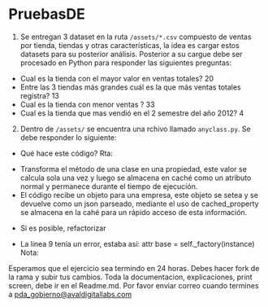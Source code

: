 # PruebasDE

1. Se entregan 3 dataset en la ruta `/assets/*.csv` compuesto de ventas por tienda, tiendas y otras características, la idea es cargar estos datasets para su posterior análisis. Posterior a su cargue debe ser procesado en Python para responder las siguientes preguntas:

- Cual es la tienda con el mayor valor en ventas totales? 20
- Entre las 3 tiendas más grandes cuál es la que más ventas totales registra? 13
- Cual es la tienda con menor ventas ? 33
- Cual es la tienda que mas vendió en el 2 semestre del año 2012? 4

2. Dentro de `/assets/` se encuentra una rchivo llamado `anyclass.py`. Se debe responder lo siguiente:

- Qué hace este código?
Rta: 
* Transforma el método de una clase en una propiedad, este valor se calcula sola  una vez y luego se almacena en caché como un atributo normal y permanece durante el tiempo de   ejecución.
* El código recibe un objeto para una empresa, este objeto se setea y se devuelve como un json parseado, mediante el uso de cached_property se almacena en la cahé para un rápido acceso de esta información.

- Si es posible, refactorizar
* La linea 9 tenía un error, estaba así: attr base = self._factory(instance)
Nota:

Esperamos que el ejercicio sea termindo en 24 horas. Debes hacer fork de la rama y subir tus cambios. Toda la documentacion, explicaciones, print screen, debe ir en el Readme.md.
Por favor enviar correo cuando termines a pda_gobierno@avaldigitallabs.com


